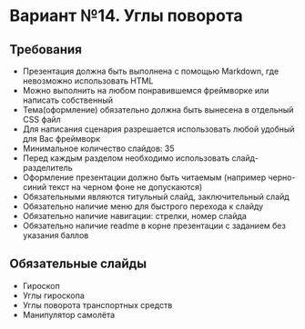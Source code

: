 Вариант №14. Углы поворота
===============
Требования
----------
- Презентация должна быть выполнена с помощью Markdown, где невозможно использовать HTML
- Можно выполнить на любом понравившемся фреймворке или написать собственный
- Тема(оформление) обязательно должна быть вынесена в отдельный CSS файл
- Для написания сценария разрешается использовать любой удобный для Вас фреймворк
- Минимальное количество слайдов: 35
- Перед каждым разделом необходимо использовать слайд-разделитель
- Оформление презентации должно быть читаемым (например черно-синий текст на черном фоне не допускаются)
- Обязательными являются титульный слайд, заключительный слайд
- Обязательно наличие меню для быстрого перехода к слайду
- Обязательно наличие навигации: стрелки, номер слайда
- Обязательно наличие readme в корне презентации с заданием без указания баллов

Обязательные слайды
------------
- Гироскоп
- Углы гироскопа
- Углы поворота транспортных средств
- Манипулятор самолёта